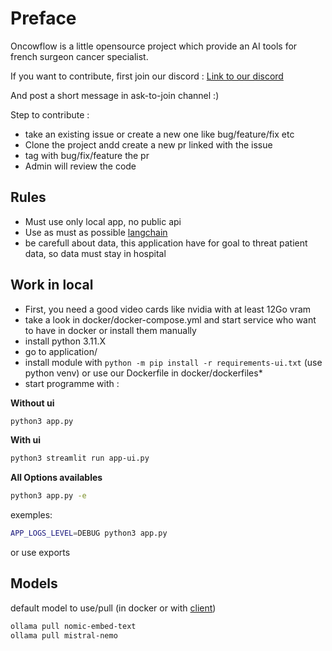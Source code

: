 # Preface

Oncowflow is a little opensource project which provide an AI tools for french surgeon cancer specialist.

If you want to contribute, first join our discord : [Link to our discord](https://discord.gg/C2RPhyn9x8)

And post a short message in ask-to-join channel :)

Step to contribute :

- take an existing issue or create a new one like bug/feature/fix etc
- Clone the project andd create a new pr linked with the issue
- tag with bug/fix/feature the pr
- Admin will review the code

## Rules

- Must use only local app, no public api
- Use as must as possible [langchain](https://www.langchain.com/)
- be carefull about data, this application have for goal to threat patient data, so data must stay in hospital

## Work in local

- First, you need a good video cards like nvidia with at least 12Go vram
- take a look in docker/docker-compose.yml and start service who want to have in docker or install them manually
- install python 3.11.X
- go to application/
- install module with `python -m pip install -r requirements-ui.txt` (use python venv) or use our Dockerfile in docker/dockerfiles*
- start programme with :

**Without ui**

```bash
python3 app.py
```

**With ui**

```bash
python3 streamlit run app-ui.py
```

**All Options availables**

```bash
python3 app.py -e
```

exemples:

```bash
APP_LOGS_LEVEL=DEBUG python3 app.py
```

or use exports

## Models

default model to use/pull (in docker or with [client](https://ollama.com/))

```bash
ollama pull nomic-embed-text
ollama pull mistral-nemo
```
